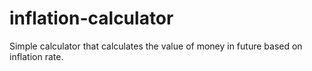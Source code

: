 # inflation-calculator

Simple calculator that calculates the value of money in future based on inflation rate.
